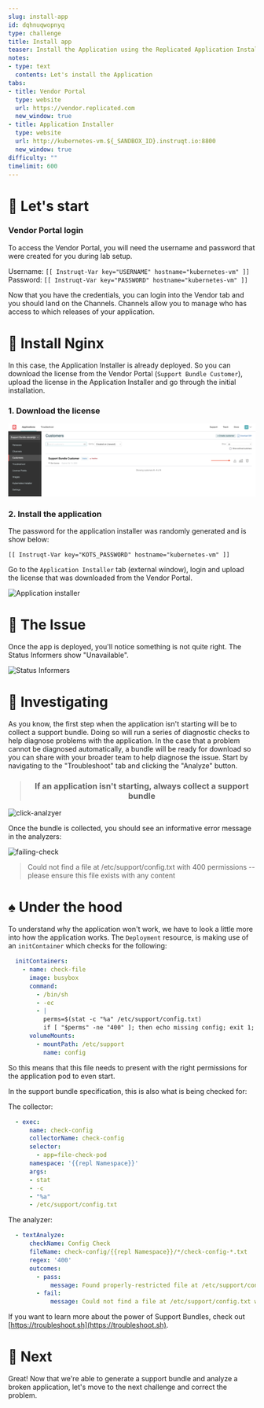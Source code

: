 ```yaml
---
slug: install-app
id: dqhnuqwopnyq
type: challenge
title: Install app
teaser: Install the Application using the Replicated Application Installer
notes:
- type: text
  contents: Let's install the Application
tabs:
- title: Vendor Portal
  type: website
  url: https://vendor.replicated.com
  new_window: true
- title: Application Installer
  type: website
  url: http://kubernetes-vm.${_SANDBOX_ID}.instruqt.io:8800
  new_window: true
difficulty: ""
timelimit: 600
---
```


🚀 Let's start
==============

### Vendor Portal login

To access the Vendor Portal, you will need the username and password that were created for you during lab setup.

Username: `[[ Instruqt-Var key="USERNAME" hostname="kubernetes-vm" ]]`<br/>
Password: `[[ Instruqt-Var key="PASSWORD" hostname="kubernetes-vm" ]]`

Now that you have the credentials, you can login into the Vendor tab and you should land on the Channels. Channels allow you to manage who has access to which releases of your application.

👋 Install Nginx
================

In this case, the Application Installer is already deployed. So you can download the license from the Vendor Portal (`Support Bundle Customer`), upload the license in the Application Installer and go through the initial installation.

### 1. Download the license

   ![Support Bundle Customer](../assets/support-bundle-customer.png)

### 2. Install the application

The password for the application installer was randomly generated and is show below:

```
[[ Instruqt-Var key="KOTS_PASSWORD" hostname="kubernetes-vm" ]]
```

Go to the `Application Installer` tab (external window), login and upload the license that was downloaded from the Vendor Portal.

   ![Application installer](../assets/deploy.png)

🐛 The Issue
============

Once the app is deployed, you'll notice something is not quite right. The Status Informers show "Unavailable".

![Status Informers](../assets/status-informers.png)


🔎 Investigating
================

As you know, the first step when the application isn't starting will be to collect a support bundle. Doing so will run a series of diagnostic checks to help diagnose problems with the application. In the case that a problem cannot be diagnosed automatically, a bundle will be ready for download so you can share with your broader team to help diagnose the issue. Start by navigating to the "Troubleshoot" tab and clicking the "Analyze" button.

<div align="center"><blockquote><h3>If an application isn't starting, always collect a support bundle</h3></blockquote></div>

![click-analzyer](../assets/click-analyze.png)


Once the bundle is collected, you should see an informative error message in the analyzers:

![failing-check](../assets/failing-check.png)


> Could not find a file at /etc/support/config.txt with 400 permissions -- please ensure this file exists with any content


♠️ Under the hood
================

To understand why the application won't work, we have to look a little more into how the application works. The `Deployment` resource, is making use of an `initContainer` which checks for the following:

```yaml
  initContainers:
    - name: check-file
      image: busybox
      command:
        - /bin/sh
        - -ec
        - |
          perms=$(stat -c "%a" /etc/support/config.txt)
          if [ "$perms" -ne "400" ]; then echo missing config; exit 1; fi
      volumeMounts:
        - mountPath: /etc/support
          name: config
```

So this means that this file needs to present with the right permissions for the application pod to even start.

In the support bundle specification, this is also what is being checked for:

The collector:
```yaml
  - exec:
      name: check-config
      collectorName: check-config
      selector:
        - app=file-check-pod
      namespace: '{{repl Namespace}}'
      args:
      - stat
      - -c
      - "%a"
      - /etc/support/config.txt
```

The analyzer:
```yaml
  - textAnalyze:
      checkName: Config Check
      fileName: check-config/{{repl Namespace}}/*/check-config-*.txt
      regex: '400'
      outcomes:
        - pass:
            message: Found properly-restricted file at /etc/support/config.txt
        - fail:
            message: Could not find a file at /etc/support/config.txt with 400 permissions -- please ensure this file exists with any content
```

If you want to learn more about the power of Support Bundles, check out [https://troubleshoot.sh](https://troubleshoot.sh).

🏁 Next
=======

Great! Now that we're able to generate a support bundle and analyze a broken application, let's move to the next challenge and correct the problem.
